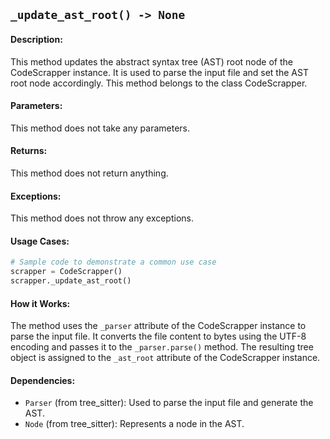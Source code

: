 ## `_update_ast_root() -> None`

#### Description:
This method updates the abstract syntax tree (AST) root node of the CodeScrapper instance. It is used to parse the input file and set the AST root node accordingly. This method belongs to the class CodeScrapper.

#### Parameters:
This method does not take any parameters.

#### Returns:
This method does not return anything.

#### Exceptions:
This method does not throw any exceptions.

#### Usage Cases:

```python
# Sample code to demonstrate a common use case
scrapper = CodeScrapper()
scrapper._update_ast_root()
```

#### How it Works:
The method uses the `_parser` attribute of the CodeScrapper instance to parse the input file. It converts the file content to bytes using the UTF-8 encoding and passes it to the `_parser.parse()` method. The resulting tree object is assigned to the `_ast_root` attribute of the CodeScrapper instance.

#### Dependencies:
- `Parser` (from tree_sitter): Used to parse the input file and generate the AST.
- `Node` (from tree_sitter): Represents a node in the AST.